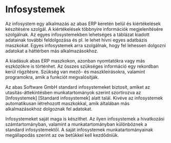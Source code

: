# Infosystemek

Az infosystem egy alkalmazás az abas ERP keretén belül és kiértékelések készítésére szolgál. A kiértékelések többnyire információk megjelenítésére szolgálnak. Az egyes infosystemekben lehetséges a táblázat kiadott adatainak további feldolgozása és pl. le lehet hívni egyes adatbázis maszkokat. Egyes infosystemek arra szolgálnak, hogy fel lehessen dolgozni adatokat a háttérben más alkalmazásokhoz.

A kiadásuk abas ERP maszkokon, azonban nyomtatókra vagy más eszközökre is történhet. Az összes szükséges információ egy rekordban kerül rögzítésre. Szükség van mező- és maszkleírásokra, valamint programokra, amik a funkciót megvalósítják.

Az abas Software GmbH standard infosystemeket biztosít, amiket az utasítás-áttekintésben munkatartományok szerint szortírozva az [Infosystemek] [Standard infosystemek] alatt talál. Kivéve az infosystemek automatikusan létrehozott maszkokkal, amik általában más alkalmazásokhoz dolgoznak fel adatokat.

Infosystemeket saját maga is készíthet. Az ilyen infosystemek a hivatkozási számtartományban, valamint a munkatartományban különböznek a standard infosystemektől. A saját infosystemek munkatartományainak megállapodás szerint az ow betűkkel kell kezdődniük.